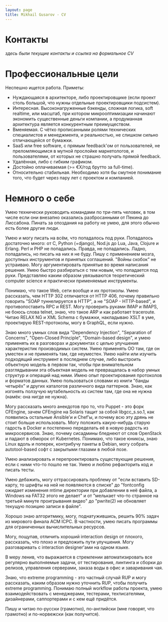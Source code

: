 ```yaml
---
layout: page
title: Mikhail Gusarov - CV
---
```


# Контакты

_здесь были текущие контакты и ссылка на формальное CV_

# Профессиональные цели

Неспешно ищется работа. Приметы:

- Нуждающаяся в архитекторе, либо проектировщике (если проект столь большой, что нужны отдельные проектировщики подсистем).
- Интересная. Высоконагруженные бэкенды, сложная логика, soft realtime, или масштаб, при котором микрооптимизации начинают экономить существенные деньги компании, а продуманная архитектура является конкурентным преимуществом.
- Вменяемая. С чётко прописанными ролями технических специалистов и менеджмента, и реальностью, не слишком сильно отличающейся от бумажки.
- SaaS или free software, с прямым feedback'ом от пользователей, не преломляющимся в мутной прослойке маркетологов, и пользователями, от которых не страшно получать прямой feedback.
- Удалённая, либо с гибким графиком.
- Достойно оплачиваемая (>= €X/год брутто за full-time).
- Относительно стабильная. Необходимо хотя бы смутное понимание того, что будет через пару лет с проектом и компанией.

# Немного о себе

Умею технически руководить командами по три-пять человек, в том числе если они
внезапно оказались разбросанными от Пекина до Лиссабона. Пинать за опоздания на
работу не умею, для этого обычно есть более другие люди.

Умею и могу писать на всём, что попадалось под руки. Попадалось достаточно
много: от C, Python (+django), Nod.js до Lua, Java, Clojure и Erlang. Perl и PHP
не попадались. Правда, не попадались. Ладно, попадались, но писать на них я не
буду. Пишу с применением мозга, доступных инструментов и принятых соглашений.
"Войны скобок" не устраиваю. Могу аргументировать принятые во время написания
решения. Умею быстро разбираться с тем новым, что попадается под руки.
Представляю каким образом увязываются теоретический computer science и
практически применяемые инструменты.

Понимаю, что такое Web, сети вообще и их протоколы. Умею рассказать, чем HTTP
302 отличается от HTTP 406, почему правильно говорить "SOAP туннелируется в
HTTP", а не "SOAP - HTTP-based", и противопоставить RPC и REST. Могу проверить
руками IMAP и IMAPS, не боюсь слова telnet, знаю, что такое ARP и как работает
traceroute. Читаю RELAX NG и XML Schema с бумажки, накладываю XSLT в уме,
проектирую REST-протоколы, могу в GraphQL, если нужно.

Знаю много умных слов вида "Dependency Injection", "Separation of Concerns",
"Open-Closed Principle", "Domain-based design", и умею применять их в
разговорах и документах с целью улучшения характеристик производимых систем.
Умею применять ОО там, где он уместен и не применять там, где неуместен. Умею
найти или изучить подходящий инструмент в последнем случае, либо выстроить
объектную модель в первом так, чтобы при внимательном разглядывании эта
объектная модель не превращалась в набор умных структур и операций над ними.
Имею опыт проектирования протоколов и форматов данных. Умею пользоваться словами
из книги "банды четырёх" и других каталогов различного вида паттернов. Знаю,
как изгонять ползучую мутабельность из систем там, где она не нужна (намёк: она
нигде не нужна).

Могу рассказать много анекдотов про то, что Puppet - это форк CFEngine, зачем
CFEngine на Solaris тащит за собой libgcc_s.so.1, как появились остальные
Ansible'и и Chef'ы, и почему всю эту дрянь не стоит больше использовать. Могу
положить какую-нибудь старую гадость в Docker и постепенно переделать её в новую
радость из микросервисов. Знаю, почему сисадмины бледнеют от слов OpenStack и
падают в обморок от Kubernetes. Понимаю, что такое юниксы, знаю Linux вдоль и
поперек, контрибучу пакеты в Debian, могу собрать autotool-based софт с
закрытыми глазами в любой позе.

Умею анализировать и перепроектировать существующие решения, если с ними
что-то пошло не так. Умею и люблю рефакторить код и писать тесты.

Умею дебажить, могу оттрассировать проблему от "если вставить SD-карту, то
шрифты на ней не появляются в списке" до "fontconfig ожидает изменения mtime
директории при добавлении в неё файла, а Windows на FAT32 этого не делает" и от
"мелькает что-то странное на третьей минуте проигрывания видео" до "pwrite(2) не
обновляет текущую позицию записи в файле".

Хорошо знаю алгоритмику, могу, поднатужившись, решить 90% задач из мирового
финала ACM ICPC. В частности, умею писать программы для ограниченных
вычислительных ресурсов.

Могу, пощупав, отличить хороший interaction design от плохого, рассказать, что
плохо и предложить пути улучшения. Могу разговаривать с interaction designer'ами
на одном языке.

В меру ленив, что выражается в стремлении автоматизировать все регулярно
выполняемые задачи, от тестирования, линтинга и сборки до релизов, управления
серверами, заказа воды в офис и заваривания чая.

Знаю, что extreme programming - это частный случай RUP и могу рассказать, каким
образом нужно уточнить RUP, чтобы получить extreme programming. Понимаю полный
workflow работы проекта, умею взаимодействовать с менеджерами, тестерами,
техписателями, дизайнерами, саппортерами и с кем ещё придётся.

Пишу и читаю по-русски (грамотно), по-английски (мне говорят, что грамотно) и
по-норвежски (как получится).
